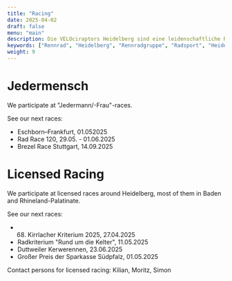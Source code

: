 ```yaml
---
title: "Racing"
date: 2025-04-02
draft: false
menu: "main"
description: Die VELOciraptors Heidelberg sind eine leidenschaftliche Rennradgruppe aus Heidelberg. Schließe dich unseren Ausfahrten an!
keywords: ["Rennrad", "Heidelberg", "Rennradgruppe", "Radsport", "Heidelberg Radfahren", "RSV", "RTF", "bike", "cycling", "Routen"]
weight: 9
---
```


# Jedermensch 

We participate at "Jedermann/-Frau"-races. 

See our next races:
- Eschborn–Frankfurt, 01.052025
- Rad Race 120, 29.05. - 01.06.2025
- Brezel Race Stuttgart, 14.09.2025


# Licensed Racing

We participate at licensed races around Heidelberg, most of them in Baden and Rhineland-Palatinate.

See our next races:
- 68. Kirrlacher Kriterium 2025, 27.04.2025
- Radkriterium "Rund um die Kelter", 11.05.2025
- Duttweiler Kerwerennen, 23.06.2025
- Großer Preis der Sparkasse Südpfalz, 01.05.2025

Contact persons for licensed racing: Kilian, Moritz, Simon
